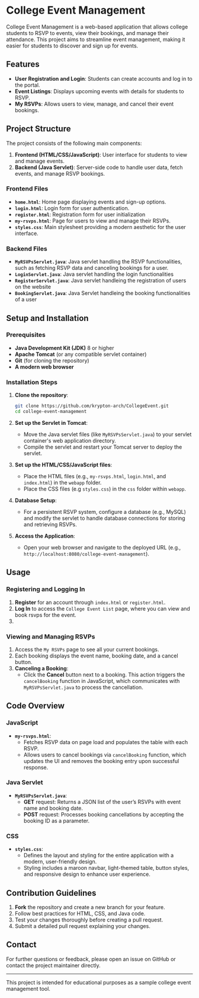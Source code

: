 # College Event Management

College Event Management is a web-based application that allows college students to RSVP to events, view their bookings, and manage their attendance. This project aims to streamline event management, making it easier for students to discover and sign up for events.

## Features

- **User Registration and Login**: Students can create accounts and log in to the portal.
- **Event Listings**: Displays upcoming events with details for students to RSVP.
- **My RSVPs**: Allows users to view, manage, and cancel their event bookings.

## Project Structure

The project consists of the following main components:

1. **Frontend (HTML/CSS/JavaScript)**: User interface for students to view and manage events.
2. **Backend (Java Servlet)**: Server-side code to handle user data, fetch events, and manage RSVP bookings.

### Frontend Files

- **`home.html`**: Home page displaying events and sign-up options.
- **`login.html`**: Login form for user authentication.
- **`register.html`**: Registration form for user initialization
- **`my-rsvps.html`**: Page for users to view and manage their RSVPs.
- **`styles.css`**: Main stylesheet providing a modern aesthetic for the user interface.

### Backend Files

- **`MyRSVPsServlet.java`**: Java servlet handling the RSVP functionalities, such as fetching RSVP data and canceling bookings for a user.
- **`LoginServlet.java`**: Java servlet handling the login functionalities
- **`RegisterServlet.java`**: Java servlet handleing the registration of users on the website
- **`BookingServlet.java`**: Java Servlet handleing the booking functionalities of a user

## Setup and Installation

### Prerequisites

- **Java Development Kit (JDK)** 8 or higher
- **Apache Tomcat** (or any compatible servlet container)
- **Git** (for cloning the repository)
- **A modern web browser**

### Installation Steps

1. **Clone the repository**:
    ```bash
    git clone https://github.com/krypton-arch/CollegeEvent.git
    cd college-event-management
    ```

2. **Set up the Servlet in Tomcat**:
    - Move the Java servlet files (like `MyRSVPsServlet.java`) to your servlet container's web application directory.
    - Compile the servlet and restart your Tomcat server to deploy the servlet.

3. **Set up the HTML/CSS/JavaScript files**:
    - Place the HTML files (e.g., `my-rsvps.html`, `login.html`, and `index.html`) in the `webapp` folder.
    - Place the CSS files (e.g `styles.css`) in the `css` folder within `webapp`.

4. **Database Setup**:
    - For a persistent RSVP system, configure a database (e.g., MySQL) and modify the servlet to handle database connections for storing and retrieving RSVPs.

5. **Access the Application**:
    - Open your web browser and navigate to the deployed URL (e.g., `http://localhost:8080/college-event-management`).

## Usage

### Registering and Logging In

1. **Register** for an account through `index.html` or `register.html`.
2. **Log In** to access the `College Event List` page, where you can view and book rsvps for the event.
3. 

### Viewing and Managing RSVPs

1. Access the `My RSVPs` page to see all your current bookings.
2. Each booking displays the event name, booking date, and a cancel button.
3. **Canceling a Booking**:
    - Click the **Cancel** button next to a booking. This action triggers the `cancelBooking` function in JavaScript, which communicates with `MyRSVPsServlet.java` to process the cancellation.

## Code Overview

### JavaScript

- **`my-rsvps.html`**:
    - Fetches RSVP data on page load and populates the table with each RSVP.
    - Allows users to cancel bookings via `cancelBooking` function, which updates the UI and removes the booking entry upon successful response.

### Java Servlet

- **`MyRSVPsServlet.java`**:
    - **GET** request: Returns a JSON list of the user’s RSVPs with event name and booking date.
    - **POST** request: Processes booking cancellations by accepting the booking ID as a parameter.

### CSS

- **`styles.css`**:
    - Defines the layout and styling for the entire application with a modern, user-friendly design.
    - Styling includes a maroon navbar, light-themed table, button styles, and responsive design to enhance user experience.

## Contribution Guidelines

1. **Fork** the repository and create a new branch for your feature.
2. Follow best practices for HTML, CSS, and Java code.
3. Test your changes thoroughly before creating a pull request.
4. Submit a detailed pull request explaining your changes.

## Contact

For further questions or feedback, please open an issue on GitHub or contact the project maintainer directly.

---

This project is intended for educational purposes as a sample college event management tool.
